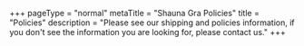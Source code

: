 +++
pageType = "normal"
metaTitle = "Shauna Gra Policies"
title = "Policies"
description = "Please see our shipping and policies information, if you don't see the information you are looking for, please contact us."
+++
